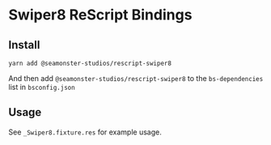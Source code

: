 # Swiper8 ReScript Bindings

## Install

`yarn add @seamonster-studios/rescript-swiper8`

And then add `@seamonster-studios/rescript-swiper8` to the `bs-dependencies` list in `bsconfig.json`

## Usage 
See `_Swiper8.fixture.res` for example usage.